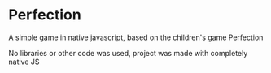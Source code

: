 # Perfection
A simple game in native javascript, based on the children's game Perfection

No libraries or other code was used, project was made with completely native JS

